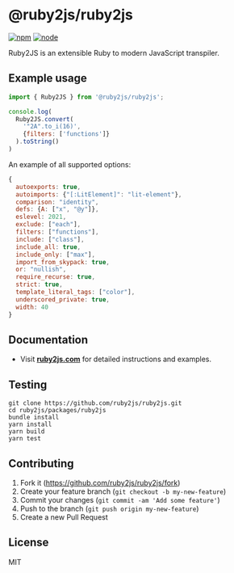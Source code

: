 # @ruby2js/ruby2js

[![npm][npm]][npm-url]
[![node][node]][node-url]

Ruby2JS is an extensible Ruby to modern JavaScript transpiler.

## Example usage

```javascript
import { Ruby2JS } from '@ruby2js/ruby2js';

console.log(
  Ruby2JS.convert(
    '"2A".to_i(16)',
    {filters: ['functions']}
  ).toString()
)
```

An example of all supported options:

```javascript
{
  autoexports: true,
  autoimports: {"[:LitElement]": "lit-element"},
  comparison: "identity",
  defs: {A: ["x", "@y"]},
  eslevel: 2021,
  exclude: ["each"],
  filters: ["functions"],
  include: ["class"],
  include_all: true,
  include_only: ["max"],
  import_from_skypack: true,
  or: "nullish",
  require_recurse: true,
  strict: true,
  template_literal_tags: ["color"],
  underscored_private: true,
  width: 40
}
```

## Documentation

* Visit **[ruby2js.com](https://www.ruby2js.com/)** for detailed instructions and examples.

## Testing

```
git clone https://github.com/ruby2js/ruby2js.git
cd ruby2js/packages/ruby2js
bundle install
yarn install
yarn build
yarn test
```

## Contributing

1. Fork it (https://github.com/ruby2js/ruby2js/fork)
2. Create your feature branch (`git checkout -b my-new-feature`)
3. Commit your changes (`git commit -am 'Add some feature'`)
4. Push to the branch (`git push origin my-new-feature`)
5. Create a new Pull Request

## License

MIT

[npm]: https://img.shields.io/npm/v/@ruby2js/ruby2js.svg
[npm-url]: https://npmjs.com/package/@ruby2js/ruby2js
[node]: https://img.shields.io/node/v/@ruby2js/ruby2js.svg
[node-url]: https://nodejs.org
